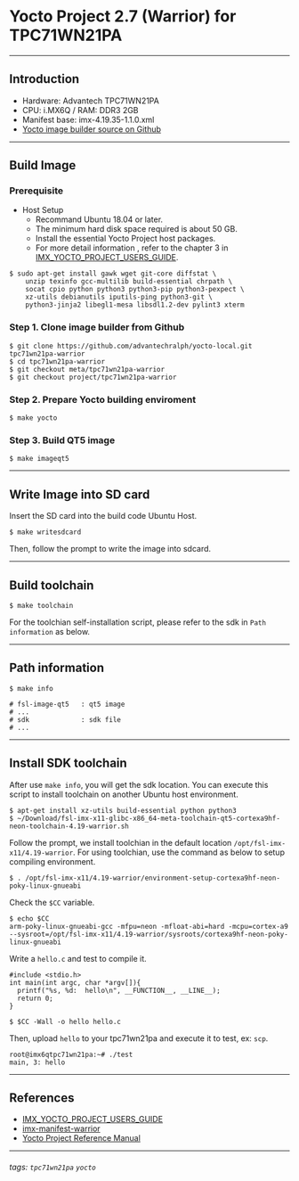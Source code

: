# Yocto Project 2.7 (Warrior) for TPC71WN21PA

---

## Introduction

- Hardware: Advantech TPC71WN21PA
- CPU: i.MX6Q / RAM: DDR3 2GB
- Manifest base: imx-4.19.35-1.1.0.xml
- [Yocto image builder source on Github](https://github.com/advantechralph/yocto-local/tree/project/tpc71wn21pa-warrior)

---

## Build Image

### Prerequisite

- Host Setup
    - Recommand Ubuntu 18.04 or later. 
    - The minimum hard disk space required is about 50 GB. 
    - Install the essential Yocto Project host packages. 
    - For more detail information , refer to the chapter 3 in [IMX_YOCTO_PROJECT_USERS_GUIDE](https://www.nxp.com/docs/en/user-guide/IMX_YOCTO_PROJECT_USERS_GUIDE.pdf). 

```bash=
$ sudo apt-get install gawk wget git-core diffstat \
    unzip texinfo gcc-multilib build-essential chrpath \
    socat cpio python python3 python3-pip python3-pexpect \
    xz-utils debianutils iputils-ping python3-git \
    python3-jinja2 libegl1-mesa libsdl1.2-dev pylint3 xterm
```

### Step 1. Clone image builder from Github

```bash=
$ git clone https://github.com/advantechralph/yocto-local.git tpc71wn21pa-warrior
$ cd tpc71wn21pa-warrior
$ git checkout meta/tpc71wn21pa-warrior
$ git checkout project/tpc71wn21pa-warrior
```

### Step 2. Prepare Yocto building enviroment 

```bash=
$ make yocto
```

### Step 3. Build QT5 image

```bash=
$ make imageqt5
```

---

## Write Image into SD card

Insert the SD card into the build code Ubuntu Host. 

```bash=
$ make writesdcard
```
Then, follow the prompt to write the image into sdcard. 

---

## Build toolchain

```bash=
$ make toolchain
```

For the toolchian self-installation script, please refer to the sdk in `Path information` as below. 

---

## Path information

```bash=
$ make info

# fsl-image-qt5   : qt5 image
# ...
# sdk             : sdk file
# ...
```

---

## Install SDK toolchain

After use `make info`, you will get the sdk location. You can execute this script to install toolchain on another Ubuntu host environment. 

```bash=
$ apt-get install xz-utils build-essential python python3 
$ ~/Download/fsl-imx-x11-glibc-x86_64-meta-toolchain-qt5-cortexa9hf-neon-toolchain-4.19-warrior.sh
```

Follow the prompt, we install toolchian in the default location `/opt/fsl-imx-x11/4.19-warrior`. 
For using toolchian, use the command as below to setup compiling environment. 

```bash=
$ . /opt/fsl-imx-x11/4.19-warrior/environment-setup-cortexa9hf-neon-poky-linux-gnueabi
```

Check the `$CC` variable. 

```bash=
$ echo $CC
arm-poky-linux-gnueabi-gcc -mfpu=neon -mfloat-abi=hard -mcpu=cortex-a9 --sysroot=/opt/fsl-imx-x11/4.19-warrior/sysroots/cortexa9hf-neon-poky-linux-gnueabi
```

Write a `hello.c` and test to compile it. 

```c=
#include <stdio.h>
int main(int argc, char *argv[]){
  printf("%s, %d:  hello\n", __FUNCTION__, __LINE__);
  return 0; 
}
```

```bash=
$ $CC -Wall -o hello hello.c
```

Then, upload `hello` to your tpc71wn21pa and execute it to test, ex: `scp`. 

```bash=
root@imx6qtpc71wn21pa:~# ./test 
main, 3: hello
```

---

<!--
## Useful information

### Offical NXP i.MX6 Yocto project source

For official NXP i.MX6DualLite/i.MX6Q Yocto 2.7 project, please fetch manifest as below. 

```bash=
$ repo init -u https://source.codeaurora.org/external/imx/imx-manifest \
  -b imx-linux-warrior -m imx-4.19.35-1.1.0.xml
$ repo sync  
```

```bash=
$ DISTRO=<distro name> MACHINE=<machine name> source imx-setup-release.sh -b <build dir>
$ cd <build dir>
```

---

-->

## References

- [IMX_YOCTO_PROJECT_USERS_GUIDE](https://www.nxp.com/docs/en/user-guide/IMX_YOCTO_PROJECT_USERS_GUIDE.pdf)
- [imx-manifest-warrior](https://source.codeaurora.org/external/imx/imx-manifest/refs/?h=imx-linux-warrior)
- [Yocto Project Reference Manual](https://www.yoctoproject.org/docs/current/ref-manual/ref-manual.html)

---

###### tags: `tpc71wn21pa` `yocto`